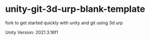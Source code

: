 # unity-git-3d-urp-blank-template
fork to get started quickly with unity and git using 3d urp


Unity Version: 2021.3.16f1
